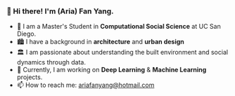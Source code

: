 ### 👋 Hi there! I'm (Aria) Fan Yang.
- 🌱 I am a Master's Student in **Computational Social Science** at UC San Diego.
- 🏙️ I have a background in **architecture** and **urban design**
- 🏛️ I am passionate about understanding the built environment and social dynamics through data.
- 🧠 Currently, I am working on **Deep Learning** & **Machine Learning** projects.
- 📫 How to reach me: [ariafanyang@hotmail.com](ariafanyang@hotmail.com)
